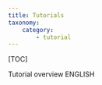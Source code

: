 ```yaml
---
title: Tutorials
taxonomy:
    category:
        - tutorial
---
```


[TOC]

Tutorial overview ENGLISH